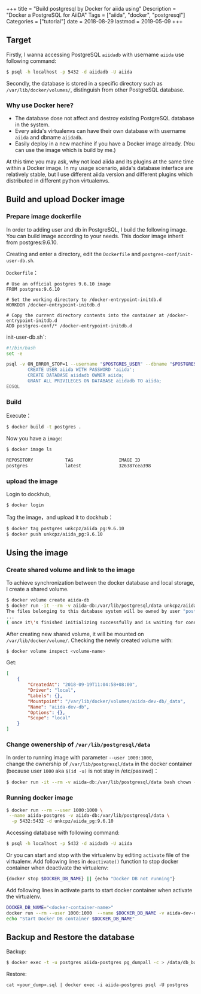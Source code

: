+++
title = "Build postgresql by Docker for aiida using"
Description = "Docker a PostgreSQL for AiiDA"
Tags = ["aiida", "docker", "postgresql"]
Categories = ["tutorial"]
date = 2018-08-29
lastmod = 2019-05-09
+++

## Target
Firstly, I wanna accessing PostgreSQL `aiidadb` with username `aiida` use following command:
```bash
$ psql -h localhost -p 5432 -d aiidadb -U aiida
```

Secondly, the database is stored in a specific directory such as `/var/lib/docker/volumes/`, distinguish from other PostgreSQL database.

### Why use Docker here?

- The database dose not affect and destroy existing PostgreSQL database in the system.
- Every aiida's virtualenvs can have their own database with username `aiida` and dbname `aiidadb`.
- Easily deploy in a new machine if you have a Docker image already. (You can use the image which is build by me.)

At this time you may ask, why not load aiida and its plugins
at the same time within a Docker image.
In my usage scenario, aiida's database interface are relatively stable, but I use different aiida version and different plugins which distributed in different python virtualenvs.

## Build and upload Docker image

### Prepare image dockerfile
In order to adding user and db in PostgreSQL, I build the following image. You can build image according to your needs.
This docker image inherit from postgres:9.6.10.

Creating and enter a directory, edit the `Dockerfile` and `postgres-conf/init-user-db.sh`.

`Dockerfile`：
```docker
# Use an official postgres 9.6.10 image                                                                                      
FROM postgres:9.6.10

# Set the working directory to /docker-entrypoint-initdb.d
WORKDIR /docker-entrypoint-initdb.d

# Copy the current directory contents into the container at /docker-entrypoint-initdb.d
ADD postgres-conf/* /docker-entrypoint-initdb.d
```

init-user-db.sh`:
```bash
#!/bin/bash                               
set -e

psql -v ON_ERROR_STOP=1 --username "$POSTGRES_USER" --dbname "$POSTGRES_DB" <<-EOSQL
        CREATE USER aiida WITH PASSWORD 'aiida';
        CREATE DATABASE aiidadb OWNER aiida;
        GRANT ALL PRIVILEGES ON DATABASE aiidadb TO aiida;
EOSQL
```

### Build
Execute：
```bash
$ docker build -t postgres .
```
Now you have a `image`:
```bash
$ docker image ls

REPOSITORY            TAG                 IMAGE ID
postgres              latest              326387cea398
```

### upload the image
Login to dockhub,
```bash
$ docker login
```

Tag the image，and upload it to dockhub：
```bash
$ docker tag postgres unkcpz/aiida_pg:9.6.10
$ docker push unkcpz/aiida_pg:9.6.10
```

## Using the image

### Create shared volume and link to the image
To achieve synchronization between the docker database and local storage, I create a shared volume.

```bash
$ docker volume create aiida-db
$ docker run -it --rm -v aiida-db:/var/lib/postgresql/data unkcpz/aiida_pg:9.6.10
The files belonging to this database system will be owned by user "postgres".
...
( once it\'s finished initializing successfully and is waiting for connections, stop it )
```

After creating new shared volume, it will be mounted on `/var/lib/docker/volume/`. Checking the newly created volume with:
```bash
$ docker volume inspect <volume-name>
```

Get:
```json
[
    {
        "CreatedAt": "2018-09-19T11:04:58+08:00",
        "Driver": "local",
        "Labels": {},
        "Mountpoint": "/var/lib/docker/volumes/aiida-dev-db/_data",          
        "Name": "aiida-dev-db",
        "Options": {},
        "Scope": "local"
    }
]
```

### Change owenership of  `/var/lib/postgresql/data`
In order to running image with parameter `--user 1000:1000`,  
change the ownership of `/var/lib/postgresql/data` in the docker container (because user `1000` aka `$(id -u)` is not stay in /etc/passwd)：
```bash
$ docker run -it --rm -v aiida-db:/var/lib/postgresql/data bash chown -R 1000:1000 /var/lib/postgresql/data
```

### Running docker image
```bash
$ docker run --rm --user 1000:1000 \
 --name aiida-postgres -v aiida-db:/var/lib/postgresql/data \
  -p 5432:5432 -d unkcpz/aiida_pg:9.6.10
```

Accessing database with following command:
```bash
$ psql -h localhost -p 5432 -d aiidadb -U aiida
```

Or you can start and stop with the virtualenv by editing `activate` file of the virtualenv.
Add following lines in `deactivate()` function to stop docker container when deactivate the virtualenv:

```bash
{docker stop $DOCKER_DB_NAME} || {echo "Docker DB not running"}
```

Add following lines in activate parts to start docker container when activate the virtualenv.
```bash
DOCKER_DB_NAME="<docker-container-name>"
docker run --rm --user 1000:1000  --name $DOCKER_DB_NAME -v aiida-dev-db:/var/lib/postgresql/data -p 5432:5432 -d unkcpz/aiida_pg:9.6.10
echo "Start Docker DB container $DOCKER_DB_NAME"
```


## Backup and Restore the database

Backup:
```bash
$ docker exec -t -u postgres aiida-postgres pg_dumpall -c > /data/db_backup/dump_`date +%d-%m-%Y"_"%H_%M_%S`.sql
```

Restore:
```bashrc
cat <your_dump>.sql | docker exec -i aiida-postgres psql -U postgres
```
